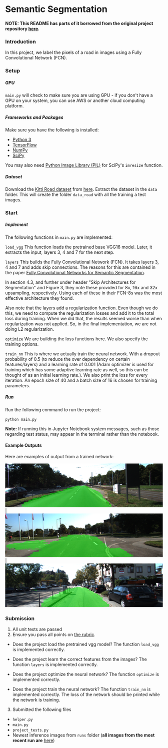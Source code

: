 # Semantic Segmentation

#### NOTE: This README has parts of it borrowed from the original project repository [here](https://github.com/udacity/CarND-Semantic-Segmentation).


### Introduction
In this project, we label the pixels of a road in images using a Fully Convolutional Network (FCN).

### Setup
##### GPU
`main.py` will check to make sure you are using GPU - if you don't have a GPU on your system, you can use AWS or another cloud computing platform.
##### Frameworks and Packages
Make sure you have the following is installed:
 - [Python 3](https://www.python.org/)
 - [TensorFlow](https://www.tensorflow.org/)
 - [NumPy](http://www.numpy.org/)
 - [SciPy](https://www.scipy.org/)

You may also need [Python Image Library (PIL)](https://pillow.readthedocs.io/) for SciPy's `imresize` function.

##### Dataset
Download the [Kitti Road dataset](http://www.cvlibs.net/datasets/kitti/eval_road.php) from [here](http://www.cvlibs.net/download.php?file=data_road.zip).  Extract the dataset in the `data` folder.  This will create the folder `data_road` with all the training a test images.

### Start
##### Implement
The following functions in `main.py` are implemented:

`load_vgg`
This function loads the pretrained base VGG16 model. Later, it extracts the input, layers 3, 4 and 7 for the next step.

`layers`
This builds the Fully Convolutional Network (FCN). It takes layers 3, 4 and 7 and adds skip connections. The reasons for this are contained in the paper [Fully Convolutional Networks for Semantic Segmentation](https://arxiv.org/pdf/1605.06211.pdf).

In section 4.3, and further under header "Skip Architectures for Segmentation" and Figure 3, they note these provided for 8x, 16x and 32x upsampling, respectively. Using each of these in their FCN-8s was the most effective architecture they found. 

Also note that the layers add a regularization function. Even though we do this, we need to compute the regularization losses and add it to the total loss during training. When we did that, the results seemed worse than when regularization was not applied. So, in the final implementation, we are not doing L2 regularization.

`optimize`
We are building the loss functions here. We also specify the training options.

`train_nn`
This is where we actually train the neural network. With a dropout probability of 0.5 (to reduce the over dependency on certain features/layers) and a learning rate of 0.001 (Adam optimizer is used for training which has some adaptive learning rate as well, so this can be thought of as an initial learning rate.). We also print the loss for every iteration. An epoch size of 40 and a batch size of 16 is chosen for training parameters.

##### Run
Run the following command to run the project:
```
python main.py
```
**Note:** If running this in Jupyter Notebook system messages, such as those regarding test status, may appear in the terminal rather than the notebook.

#### Example Outputs
Here are examples of output from a trained network:

![Example 1](./Final_run/um_000000.png)  |  ![Example 2](./Final_run/umm_000000.png)  |  ![Example 3](./Final_run/uu_000000.png)  

### Submission
1. All unit tests are passed
2. Ensure you pass all points on [the rubric](https://review.udacity.com/#!/rubrics/989/view).

- Does the project load the pretrained vgg model? 
The function `load_vgg` is implemented correctly.

- Does the project learn the correct features from the images? 
The function `layers` is implemented correctly.

- Does the project optimize the neural network? 
The function `optimize` is implemented correctly.

- Does the project train the neural network?
The function `train_nn` is implemented correctly. The loss of the network should be printed while the network is training.

3. Submitted the following files
 - `helper.py`
 - `main.py`
 - `project_tests.py`
 - Newest inference images from `runs` folder  (**all images from the most recent run are** [here](./Final_run/))